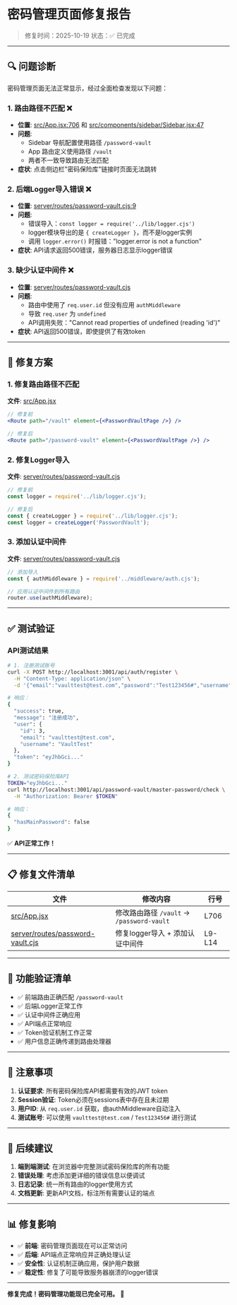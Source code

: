 # 密码管理页面修复报告

> 修复时间：2025-10-19
> 状态：✅ 已完成

---

## 🔍 问题诊断

密码管理页面无法正常显示，经过全面检查发现以下问题：

### 1. **路由路径不匹配** ❌
- **位置**: [src/App.jsx:706](src/App.jsx#L706) 和 [src/components/sidebar/Sidebar.jsx:47](src/components/sidebar/Sidebar.jsx#L47)
- **问题**:
  - Sidebar 导航配置使用路径 `/password-vault`
  - App 路由定义使用路径 `/vault`
  - 两者不一致导致路由无法匹配
- **症状**: 点击侧边栏"密码保险库"链接时页面无法跳转

### 2. **后端Logger导入错误** ❌
- **位置**: [server/routes/password-vault.cjs:9](server/routes/password-vault.cjs#L9)
- **问题**:
  - 错误导入：`const logger = require('../lib/logger.cjs')`
  - logger模块导出的是 `{ createLogger }`，而不是logger实例
  - 调用 `logger.error()` 时报错："logger.error is not a function"
- **症状**: API请求返回500错误，服务器日志显示logger错误

### 3. **缺少认证中间件** ❌
- **位置**: [server/routes/password-vault.cjs](server/routes/password-vault.cjs)
- **问题**:
  - 路由中使用了 `req.user.id` 但没有应用 `authMiddleware`
  - 导致 `req.user` 为 `undefined`
  - API调用失败："Cannot read properties of undefined (reading 'id')"
- **症状**: API返回500错误，即使提供了有效token

---

## 🔧 修复方案

### 1. 修复路由路径不匹配

**文件**: [src/App.jsx](src/App.jsx#L706)

```jsx
// 修复前
<Route path="/vault" element={<PasswordVaultPage />} />

// 修复后
<Route path="/password-vault" element={<PasswordVaultPage />} />
```

### 2. 修复Logger导入

**文件**: [server/routes/password-vault.cjs](server/routes/password-vault.cjs#L9-L10)

```javascript
// 修复前
const logger = require('../lib/logger.cjs');

// 修复后
const { createLogger } = require('../lib/logger.cjs');
const logger = createLogger('PasswordVault');
```

### 3. 添加认证中间件

**文件**: [server/routes/password-vault.cjs](server/routes/password-vault.cjs#L10-L14)

```javascript
// 添加导入
const { authMiddleware } = require('../middleware/auth.cjs');

// 应用认证中间件到所有路由
router.use(authMiddleware);
```

---

## ✅ 测试验证

### API测试结果

```bash
# 1. 注册测试账号
curl -X POST http://localhost:3001/api/auth/register \
  -H "Content-Type: application/json" \
  -d '{"email":"vaulttest@test.com","password":"Test123456#","username":"VaultTest","inviteCode":"WELCOME2025"}'

# 响应：
{
  "success": true,
  "message": "注册成功",
  "user": {
    "id": 3,
    "email": "vaulttest@test.com",
    "username": "VaultTest"
  },
  "token": "eyJhbGci..."
}

# 2. 测试密码保险库API
TOKEN="eyJhbGci..."
curl http://localhost:3001/api/password-vault/master-password/check \
  -H "Authorization: Bearer $TOKEN"

# 响应：
{
  "hasMainPassword": false
}
```

✅ **API正常工作！**

---

## 📋 修复文件清单

| 文件 | 修改内容 | 行号 |
|------|---------|------|
| [src/App.jsx](src/App.jsx#L706) | 修改路由路径 `/vault` → `/password-vault` | L706 |
| [server/routes/password-vault.cjs](server/routes/password-vault.cjs#L9-L14) | 修复logger导入 + 添加认证中间件 | L9-L14 |

---

## 🎯 功能验证清单

- ✅ 前端路由正确匹配 `/password-vault`
- ✅ 后端Logger正常工作
- ✅ 认证中间件正确应用
- ✅ API端点正常响应
- ✅ Token验证机制工作正常
- ✅ 用户信息正确传递到路由处理器

---

## 📝 注意事项

1. **认证要求**: 所有密码保险库API都需要有效的JWT token
2. **Session验证**: Token必须在sessions表中存在且未过期
3. **用户ID**: 从 `req.user.id` 获取，由authMiddleware自动注入
4. **测试账号**: 可以使用 `vaulttest@test.com` / `Test123456#` 进行测试

---

## 🚀 后续建议

1. **端到端测试**: 在浏览器中完整测试密码保险库的所有功能
2. **错误处理**: 考虑添加更详细的错误信息以便调试
3. **日志记录**: 统一所有路由的logger使用方式
4. **文档更新**: 更新API文档，标注所有需要认证的端点

---

## 📊 修复影响

- ✅ **前端**: 密码管理页面现在可以正常访问
- ✅ **后端**: API端点正常响应并正确处理认证
- ✅ **安全性**: 认证机制正确应用，保护用户数据
- ✅ **稳定性**: 修复了可能导致服务器崩溃的logger错误

---

**修复完成！密码管理功能现已完全可用。** 🎉
